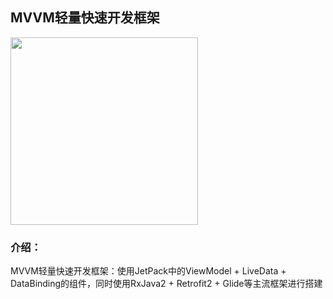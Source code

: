 ## MVVM轻量快速开发框架

<img src="https://github.com/azhon/AppUpdate/blob/master/img/img_1.png" width="300">

### 介绍：

MVVM轻量快速开发框架：使用JetPack中的ViewModel + LiveData +
DataBinding的组件，同时使用RxJava2 + Retrofit2 + Glide等主流框架进行搭建